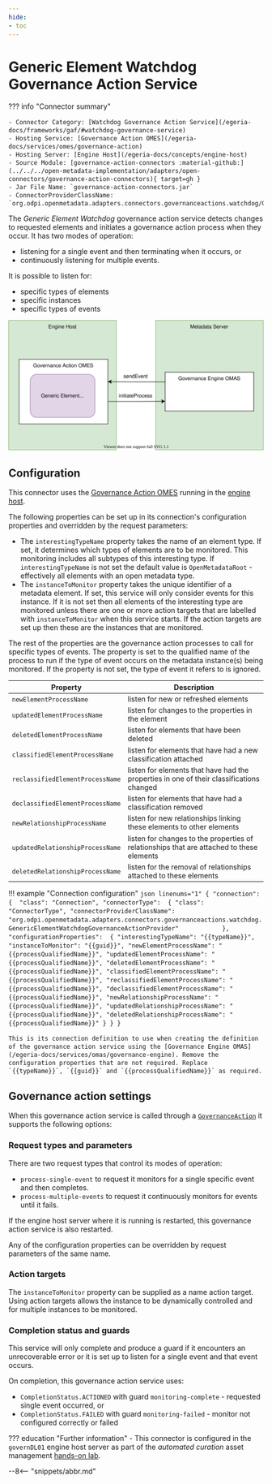 ```yaml
---
hide:
- toc
---
```


<!-- SPDX-License-Identifier: CC-BY-4.0 -->
<!-- Copyright Contributors to the Egeria project. -->

# Generic Element Watchdog Governance Action Service

??? info "Connector summary"

    - Connector Category: [Watchdog Governance Action Service](/egeria-docs/frameworks/gaf/#watchdog-governance-service)
    - Hosting Service: [Governance Action OMES](/egeria-docs/services/omes/governance-action)
    - Hosting Server: [Engine Host](/egeria-docs/concepts/engine-host)
    - Source Module: [governance-action-connectors :material-github:](../../../open-metadata-implementation/adapters/open-connectors/governance-action-connectors){ target=gh }
    - Jar File Name: `governance-action-connectors.jar`
    - ConnectorProviderClassName: `org.odpi.openmetadata.adapters.connectors.governanceactions.watchdog/GenericElementWatchdogGovernanceActionProvider.java`
 

The *Generic Element Watchdog* governance action service detects changes to requested elements and initiates a governance action process when they occur. It has two modes of operation: 

- listening for a single event and then terminating when it occurs, or
- continuously listening for multiple events.

It is possible to listen for:

- specific types of elements
- specific instances
- specific types of events

![Operation of generic element watchdog governance action service](generic-element-watchdog-governance-action-service.svg)

## Configuration

This connector uses the [Governance Action OMES](/egeria-docs/omes/governance-action) running in the [engine host](/egeria-docs/concepts/engine-host).

The following properties can be set up in its connection's configuration properties and overridden by the request parameters:

- The `interestingTypeName` property takes the name of an element type. If set, it determines which types of elements are to be monitored. This monitoring includes all subtypes of this interesting type. If `interestingTypeName` is not set the default value is `OpenMetadataRoot` - effectively all elements with an open metadata type.
- The `instanceToMonitor` property takes the unique identifier of a metadata element. If set, this service will only consider events for this instance. If it is not set then all elements of the interesting type are monitored unless there are one or more action targets that are labelled with `instanceToMonitor` when this service starts. If the action targets are set up then these are the instances that are monitored.

The rest of the properties are the governance action processes to call for specific types of events. The property is set to the qualified name of the process to run if the type of event occurs on the metadata instance(s) being monitored. If the property is not set, the type of event it refers to is ignored.

| Property | Description |
|---|---|
| `newElementProcessName` | listen for new or refreshed elements |
| `updatedElementProcessName` | listen for changes to the properties in the element |
| `deletedElementProcessName` | listen for elements that have been deleted |
| `classifiedElementProcessName` | listen for elements that have had a new classification attached |
| `reclassifiedElementProcessName` | listen for elements that have had the properties in one of their classifications changed |
| `declassifiedElementProcessName` | listen for elements that have had a classification removed |
| `newRelationshipProcessName` | listen for new relationships linking these elements to other elements |
| `updatedRelationshipProcessName` | listen for changes to the properties of relationships that are attached to these elements |
| `deletedRelationshipProcessName` | listen for the removal of relationships attached to these elements |

!!! example "Connection configuration"
    ```json linenums="1"
    {
      "connection":
      { 
        "class": "Connection",
        "connectorType": 
        {
          "class": "ConnectorType",
          "connectorProviderClassName": "org.odpi.openmetadata.adapters.connectors.governanceactions.watchdog.GenericElementWatchdogGovernanceActionProvider"           
        },
        "configurationProperties": 
        {
          "interestingTypeName": "{{typeName}}",
          "instanceToMonitor": "{{guid}}",
          "newElementProcessName": "{{processQualifiedName}}",
          "updatedElementProcessName": "{{processQualifiedName}}",
          "deletedElementProcessName": "{{processQualifiedName}}",
          "classifiedElementProcessName": "{{processQualifiedName}}",
          "reclassifiedElementProcessName": "{{processQualifiedName}}",
          "declassifiedElementProcessName": "{{processQualifiedName}}",
          "newRelationshipProcessName": "{{processQualifiedName}}",
          "updatedRelationshipProcessName": "{{processQualifiedName}}",
          "deletedRelationshipProcessName": "{{processQualifiedName}}"
        }
      }
    }
    ```

    This is its connection definition to use when creating the definition of the governance action service using the [Governance Engine OMAS](/egeria-docs/services/omas/governance-engine). Remove the configuration properties that are not required. Replace `{{typeName}}`, `{{guid}}` and `{{processQualifiedName}}` as required.

## Governance action settings

When this governance action service is called through a [`GovernanceAction`](/egeria-docs/types/4/0463-governance-actions/#governanceaction) it supports the following options:

### Request types and parameters

There are two request types that control its modes of operation:

- `process-single-event` to request it monitors for a single specific event and then completes.
- `process-multiple-events` to request it continuously monitors for events until it fails.

If the engine host server where it is running is restarted, this governance action service is also restarted.

Any of the configuration properties can be overridden by request parameters of the same name.

### Action targets

The `instanceToMonitor` property can be supplied as a name action target. Using action targets allows the instance to be dynamically controlled and for multiple instances to be monitored.

### Completion status and guards

This service will only complete and produce a guard if it encounters an unrecoverable error or it is set up to listen for a single event and that event occurs.

On completion, this governance action service uses:

- `CompletionStatus.ACTIONED` with guard `monitoring-complete` - requested single event occurred, or
- `CompletionStatus.FAILED` with guard `monitoring-failed` - monitor not configured correctly or failed 

??? education "Further information"
    - This connector is configured in the `governDL01` engine host server as part of the *automated curation* asset management [hands-on lab](/egeria-docs/getting-started/hands-on-labs).

--8<-- "snippets/abbr.md"
